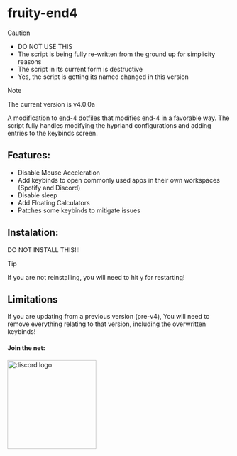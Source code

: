 # fruity-end4
> [!CAUTION]
> * DO NOT USE THIS
> * The script is being fully re-written from the ground up for simplicity reasons
> * The script in its current form is destructive
> * Yes, the script is getting its named changed in this version


> [!NOTE]
> The current version is v4.0.0a

A modification to [end-4 dotfiles](https://github.com/end-4/dots-hyprland/) that modifies end-4 in a favorable way. The script fully handles modifying the hyprland configurations and adding entries to the keybinds screen.

## Features:
* Disable Mouse Acceleration
* Add keybinds to open commonly used apps in their own workspaces (Spotify and Discord)
* Disable sleep 
* Add Floating Calculators
* Patches some keybinds to mitigate issues

## Instalation:
DO NOT INSTALL THIS!!!

> [!TIP]
> If you are not reinstalling, you will need to hit `y` for restarting!

## Limitations
If you are updating from a previous version (pre-v4), You will need to remove everything relating to that version, including the overwritten keybinds!

#### Join the net:
<a href="https://discord.gg/KVkjjswV2u"><img src="https://img.shields.io/badge/-Discord-5865F2?style=flat&logo=discord&logoColor=fff" width="200" alt="discord logo"/> </a>
